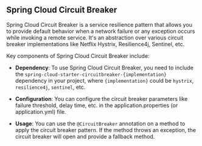 ## Spring Cloud Circuit Breaker

Spring Cloud Circuit Breaker is a service resilience pattern that allows you to provide default behavior when a network failure or any exception occurs while invoking a remote service. It's an abstraction over various circuit breaker implementations like Netflix Hystrix, Resilience4j, Sentinel, etc.

Key components of Spring Cloud Circuit Breaker include:

- **Dependency**: To use Spring Cloud Circuit Breaker, you need to include the `spring-cloud-starter-circuitbreaker-{implementation}` dependency in your project, where `{implementation}` could be `hystrix`, `resilience4j`, `sentinel`, etc.

- **Configuration**: You can configure the circuit breaker parameters like failure threshold, delay time, etc. in the application.properties (or application.yml) file.

- **Usage**: You can use the `@CircuitBreaker` annotation on a method to apply the circuit breaker pattern. If the method throws an exception, the circuit breaker will open and provide a fallback method.